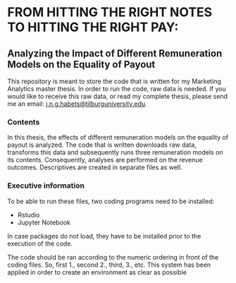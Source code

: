 # FROM HITTING THE RIGHT NOTES TO HITTING THE RIGHT PAY: 
## Analyzing the Impact of Different Remuneration Models on the Equality of Payout

This repository is meant to store the code that is written for my Marketing Analytics master thesis. In order to run the code, raw data is needed. If you would like to receive this raw data, or read my complete thesis, please send me an email: j.n.g.habets@tilburguniversity.edu.

### Contents
In this thesis, the effects of different remuneration models on the equality of payout is analyzed. The code that is written downloads raw data, transforms this data and subsequently runs three remuneration models on its contents. Consequently, analyses are performed on the revenue outcomes. Descriptives are created in separate files as well. 

### Executive information
To be able to run these files, two coding programs need to be installed:
- Rstudio
- Jupyter Notebook

In case packages do not load, they have to be installed prior to the execution of the code. 

The code should be ran according to the numeric ordering in front of the coding files. So, first 1., second 2., third, 3., etc. This system has been applied in order to create an environment as clear as possible 
